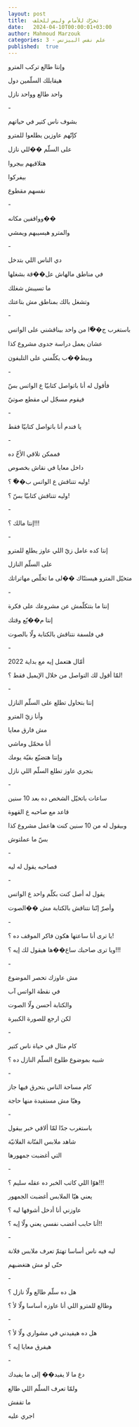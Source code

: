 ```yaml
---
layout: post
title:  تحرّك للأمام وليس للخلف
date:   2024-04-10T00:00:01+03:00
author: Mahmoud Marzouk
categories: 3 - علم نفس البيزنس
published:  true
---
```

وإنتا طالع تركب المترو

هيقابلك السلّمين دول

واحد طالع وواحد نازل

\-

بشوف ناس كتير في حياتهم

كإنّهم عاوزين يطلعوا للمترو

على السلّم ��للي نازل

هتلاقيهم بيجروا

بيفركوا

نفسهم مقطوع

\-

وواقفين مكانه��

والمترو هيسيبهم ويمشي

\-

دي الناس اللي بتدخل

في مناطق مالهاش عل��قة بشغلها

ما تسيبش شغلك

وتشغل بالك بمناطق مش بتاعتك

\-

باستغرب ج��ّا من واحد بيناقشني على الواتس

عشان يعمل دراسة جدوى مشروع كذا

وبيط��ب يكلّمني على التليفون

\-

فأقول له أنا باتواصل كتابيّا ع الواتس بسّ

فيقوم مسجّل لي مقطع صوتيّ

\-

يا فندم أنا باتواصل كتابيّا فقط

\-

فممكن تلاقي الأخّ ده

داخل معايا في نقاش بخصوص

وليه تتناقش ع الواتس ب��ّ ؟!

وليه تتناقش كتابيّا بسّ ؟!

\-

إنتا مالك ؟!!!

\-

إنتا كده عامل زيّ اللي عاوز يطلع للمترو

على السلّم النازل

متخيّل المترو هيستنّاك ��لى ما تخلّص مهاتراتك

\-

إنتا ما بتتكلّمش عن مشروعك على فكرة

إنتا م��يّع وقتك

في فلسفة نتناقش بالكتابة ولّا بالصوت

\-

أمّال هتعمل إيه مع بداية 2022

لمّا أقول لك التواصل من خلال الإيميل فقط ؟!

\-

إنتا بتحاول تطلع على السلّم النازل

وأنا زيّ المترو

مش فارق معايا

أنا محمّل وماشي

وإنتا هتضيّع بقيّة يومك

بتجري عاوز تطلع السلّم اللي نازل

\-

ساعات باتخيّل الشخص ده بعد 10 سنين

قاعد مع صاحبه ع القهوة

وبيقول له من 10 سنين كنت هاعمل مشروع كذا

بسّ ما عملتوش

\-

فصاحبه يقول له ليه

\-

يقول له أصل كنت بكلّم واحد ع الواتس

وأصرّ إنّنا نتناقش بالكتابة مش ��الصوت

\-

يا ترى أنا ساعتها هكون فاكر الموقف ده ؟!

ويا ترى صاحبك ساع��ها هيقول لك إيه ؟!!!

\-

مش عاوزك تحصر الموضوع

في نقطة الواتس آب

والكتابة أحسن ولّا الصوت

لكن ارجع للصورة الكبيرة

\-

كام مثال في حياة ناس كتير

شبيه بموضوع طلوع السلّم النازل ده ؟

\-

كام مساحة الناس بتحرق فيها جاز

وهيّا مش مستفيدة منها حاجة

\-

باستغرب جدّا لمّا ألاقي خبر بيقول

شاهد ملابس الفنّانة الفلانيّة

التي أغضبت جمهورها

\-

هوّا اللي كاتب الخبر ده عقله سليم ؟!!!

يعني هيّا الملابس أغضبت الجمهور

عاوزني أنا أدخل أشوفها ليه ؟

أنا حابب أغضب نفسي يعني ولّا إيه ؟!!

\-

ليه فيه ناس أساسا تهتمّ تعرف ملابس فلانة

حتّى لو مش هتغضبهم

\-

هل ده سلّم طالع ولّا نازل ؟

وطالع للمترو اللي أنا عاوزه أساسا ولّا لأ ؟

\-

هل ده هيفيدني في مشواري ولّا لأ ؟

هيفرق معايا إيه ؟

\-

دع ما لا يفيد�� إلى ما يفيدك

ولمّا تعرف السلّم اللي طالع

ما تقفش

اجري عليه
